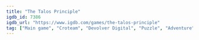 ```yaml
---
title: "The Talos Principle"
igdb_id: 7386
igdb_url: "https://www.igdb.com/games/the-talos-principle"
tag: ["Main game", "Croteam", "Devolver Digital", "Puzzle", "Adventure", "Indie", "Single player", "First person", "Third person", "Action", "Science fiction"]
---
```

